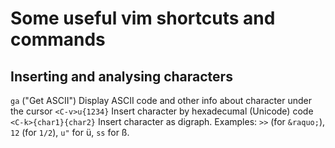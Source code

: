 # Some useful vim shortcuts and commands

## Inserting and analysing characters

`ga` ("Get ASCII") Display ASCII code and other info about character under the cursor
`<C-v>u{1234}`  Insert character by hexadecumal (Unicode) code
`<C-k>{char1}{char2}` Insert character as digraph. Examples: `>>` (for `&raquo;`), `12` (for `1/2`), `u"` for ü, `ss` for ß.

